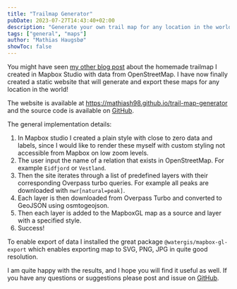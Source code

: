 ```yaml
---
title: "Trailmap Generator"
pubDate: 2023-07-27T14:43:40+02:00
description: "Generate your own trail map for any location in the world!"
tags: ["general", "maps"]
author: "Mathias Haugsbø"
showToc: false
---
```


You might have seen [my other blog post](/posts/hjemmelaget-turkart/) about the homemade trailmap I created in Mapbox Studio with data from OpenStreetMap. I have now finally created a static website that will generate and export these maps for any location in the world!

The website is available at https://mathiash98.github.io/trail-map-generator and the source code is available on [GitHub](https://github.com/mathiash98/trail-map-generator).

The general implementation details:

1. In Mapbox studio I created a plain style with close to zero data and labels, since I would like to render these myself with custom styling not accessible from Mapbox on low zoom levels.
1. The user input the name of a relation that exists in OpenStreetMap. For example `Eidfjord` or `Vestland`.
1. Then the site iterates through a list of predefined layers with their corresponding Overpass turbo queries. For example all peaks are downloaded with `nwr[natural=peak]`.
1. Each layer is then downloaded from Overpass Turbo and converted to GeoJSON using osmtogeojson.
1. Then each layer is added to the MapboxGL map as a source and layer with a specified style.
1. Success!

To enable export of data I installed the great package `@watergis/mapbox-gl-export` which enables exporting map to SVG, PNG, JPG in quite good resolution.

I am quite happy with the results, and I hope you will find it useful as well. If you have any questions or suggestions please post and issue on [GitHub](https://github.com/mathiash98/trail-map-generator).
